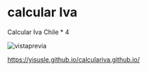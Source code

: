# calcular Iva
Calcular Iva Chile * 4

![vistaprevia](https://github.com/Yisusle/calculariva.github.io/assets/155853302/8d301b01-8933-465e-a832-be8e5712ef7d)

https://yisusle.github.io/calculariva.github.io/
